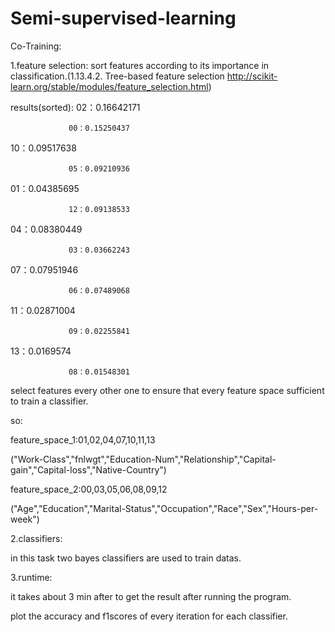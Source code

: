 # Semi-supervised-learning
Co-Training:

1.feature selection:
sort features according to its importance in classification.(1.13.4.2. Tree-based feature selection http://scikit-learn.org/stable/modules/feature_selection.html)

results(sorted):
  02：0.16642171
  
                 00：0.15250437  
                 
  10：0.09517638
  
                 05：0.09210936
                 
  01：0.04385695  
  
                 12：0.09138533
                 
  04：0.08380449 
  
                 03：0.03662243  
                 
  07：0.07951946
  
                 06：0.07489068  
                 
  11：0.02871004
  
                 09：0.02255841
                 
  13：0.0169574
  
                 08：0.01548301
                 
select features every other one to ensure that every feature space sufficient to train a classifier.

so:

feature_space_1:01,02,04,07,10,11,13

("Work-Class","fnlwgt","Education-Num","Relationship","Capital-gain","Capital-loss","Native-Country")

feature_space_2:00,03,05,06,08,09,12

("Age","Education","Marital-Status","Occupation","Race","Sex","Hours-per-week")

2.classifiers:

in this task two bayes classifiers are used to train datas.

3.runtime:

it takes about 3 min after to get the result after running the program.

plot the accuracy and f1scores of every iteration for each classifier.
